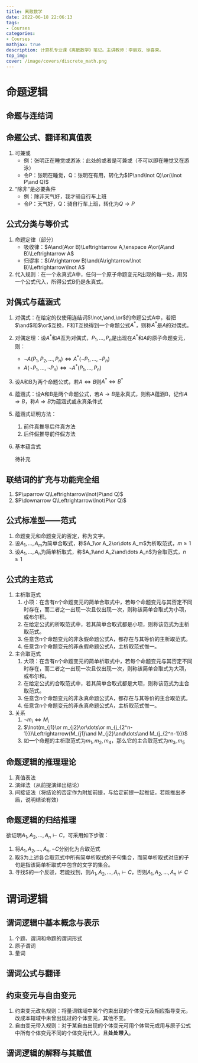 ```yaml
---
title: 离散数学
date: 2022-06-18 22:06:13
tags:
- Courses
categories: 
- Courses
mathjax: true
description: 计算机专业课《离散数学》笔记。主讲教师：李丽双、徐喜荣。
top_img: 
cover: /image/covers/discrete_math.png
---
```

# 命题逻辑

## 命题与连结词

## 命题公式、翻译和真值表

1. 可兼或
   - 例：张明正在睡觉或游泳：此处的或者是可兼或（不可以即在睡觉又在游泳）
   - 令P：张明在睡觉，Q：张明在有用，转化为$(P\and\lnot Q)\or(\lnot P\and Q)$
2. “除非”是必要条件
   - 例：除非天气好，我才骑自行车上班
   - 令P：天气好，Q：骑自行车上班，转化为$Q\rightarrow P$

## 公式分类与等价式

1. 命题定律（部分）
   - 吸收律：$A\and(A\or B)\Leftrightarrow A,\enspace A\or(A\and B)\Leftrightarrow A$
   - 归谬率：$(A\rightarrow B)\and(A\rightarrow\lnot B)\Leftrightarrow\lnot A$
2. 代入规则：在一个永真式A中，任何一个原子命题变元R出现的每一处，用另一个公式代入，所得公式B仍是永真式。

## 对偶式与蕴涵式

1. 对偶式：在给定的仅使用连结词$\lnot,\and,\or$的命题公式A中，若把$\and$和$\or$互换，F和T互换得到一个命题公式$A^*$，则称$A^*$是$A$的对偶式。

2. 对偶定理：设$A^*$和$A$互为对偶式，$P_1,\dots,P_n$是出现在$A^*$和$A$的原子命题变元，则：
   - $\lnot A(P_1,P_2,\dots,P_n)\Leftrightarrow A^*(\lnot P_1,\dots,\lnot P_n)$
   - $A(\lnot P_1,\dots,\lnot P_n)\Leftrightarrow\lnot A^*(P_1,\dots,P_n)$

3. 设A和B为两个命题公式，若$A\Leftrightarrow B$则$A^*\Leftrightarrow B^*$

4. 蕴涵式：设A和B是两个命题公式，若$A\rightarrow B$是永真式，则称A蕴涵B，记作$A\Rightarrow B$，称$A\Rightarrow B$为蕴涵式或永真条件式

5. 蕴涵式证明方法：

   1. 前件真推导后件真方法
   2. 后件假推导前件假方法

6. 基本蕴含式

   待补充

## 联结词的扩充与功能完全组

1. $P\uparrow Q\Leftrightarrow\lnot(P\and Q)$
2. $P\downarrow Q\Leftrightarrow\lnot(P\or Q)$

## 公式标准型——范式

1. 命题变元和命题变元的否定，称为文字。
2. 设$A_1,\dots,A_m$为简单合取式，称$A_1\or A_2\or\dots A_m$为析取范式，$m\ge1$
3. 设$A_1,\dots,A_n$为简单析取式，称$A_1\and A_2\and\dots A_n$为合取范式，$n\ge1$

## 公式的主范式

1. 主析取范式
   1. 小项：在含有n个命题变元的简单合取式中，若每个命题变元与其否定不同时存在，而二者之一出现一次且仅出现一次，则称该简单合取式为小项，或布尔积。
   2. 在给定公式的析取范式中，若其简单合取式都是小项，则称该范式为主析取范式。
   3. 任意含n个命题变元的非永假命题公式A，都存在与其等价的主析取范式。
   4. 任意含n个命题变元的非永假命题公式A，主析取范式惟一。
2. 主合取范式
   1. 大项：在含有n个命题变元的简单析取式中，若每个命题变元与其否定不同时存在，而二者之一出现一次且仅出现一次，则称该简单合取式为大项，或布尔和。
   2. 在给定公式的合取范式中，若其简单合取式都是大项，则称该范式为主合取范式。
   3. 任意含n个命题变元的非永真命题公式A，都存在与其等价的主合取范式。
   4. 任意含n个命题变元的非永真命题公式A，主析取范式惟一。
3. 关系
   1. $\lnot m_i\Leftrightarrow M_i$
   2. $\lnot(m_{j1}\or m_{j2}\or\dots\or m_{j_{2^n-1}})\Leftrightarrow(M_{j1}\and M_{j2}\and\dots\and M_{j_{2^n-1}})$
   3. 如一个命题的主析取范式为$m_1,m_2,m_4$，那么它的主合取范式为$m_3,m_5$

## 命题逻辑的推理理论

1. 真值表法
2. 演绎法（从前提演绎出结论）
3. 间接证法（将结论的否定作为附加前提，与给定前提一起推证，若能推出矛盾，说明结论有效）

## 命题逻辑的归结推理

欲证明$A_1,A_2,\dots,A_n\vdash C$，可采用如下步骤：

1. 将$A_1,A_2,\dots,A_n,\neg C$分别化为合取范式
2. 取S为上述各合取范式中所有简单析取式的子句集合，而简单析取式对应的子句是指该简单析取式中包含的文字的集合。
3. 寻找S的一个反驳，若能找到，则$A_1,A_2,\dots,A_n\vdash C$，否则$A_1,A_2,\dots,A_n\nvdash C$

# 谓词逻辑

## 谓词逻辑中基本概念与表示

1. 个题、谓词和命题的谓词形式
2. 原子谓词
3. 量词

## 谓词公式与翻译

## 约束变元与自由变元

1. 约束变元改名规则：将量词辖域中某个约束出现的个体变元及相应指导变元，改成本辖域中未曾出现过的个体变元，其他不变。
2. 自由变元带入规则：对于某自由出现的个体变元可用个体常元或用与原子公式中所有个体变元不同的个体变元代入，且**处处带入**。

## 谓词逻辑的解释与其赋值

